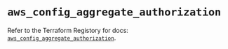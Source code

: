 # `aws_config_aggregate_authorization`

Refer to the Terraform Registory for docs: [`aws_config_aggregate_authorization`](https://registry.terraform.io/providers/hashicorp/aws/3.76.1/docs/resources/config_aggregate_authorization).
